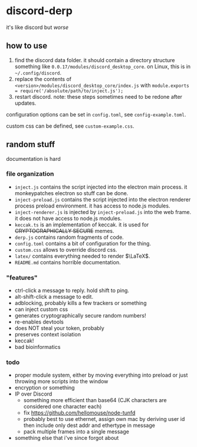 # discord-derp

it's like discord but *worse*

## how to use

1. find the discord data folder. it should contain a directory structure
    something like `0.0.17/modules/discord_desktop_core`. on Linux, this is in
    `~/.config/discord`.
1. replace the contents of `<version>/modules/discord_desktop_core/index.js`
    with `module.exports = require('/absolute/path/to/inject.js');`
1. restart discord. note: these steps sometimes need to be redone after updates.

configuration options can be set in `config.toml`, see `config-example.toml`.

custom css can be defined, see `custom-example.css`.

## random stuff

documentation is hard

### file organization

- `inject.js` contains the script injected into the electron main process. it
    monkeypatches electron so stuff can be done.
- `inject-preload.js` contains the script injected into the electron renderer
    process preload environment. it has access to node.js modules.
- `inject-renderer.js` is injected by `inject-preload.js` into the web frame.
    it does not have access to node.js modules.
- `keccak.ts` is an implementation of keccak. it is used for ~~CRYPTOGRAPHICALLY
    SECURE~~ memes.
- `derp.js` contains random fragments of code.
- `config.toml` contains a bit of configuration for the thing.
- `custom.css` allows to override discord css.
- `latex/` contains everything needed to render $\LaTeX$.
- `README.md` contains horrible documentation.

### "features"

- ctrl-click a message to reply. hold shift to ping.
- alt-shift-click a message to edit.
- adblocking, probably kills a few trackers or something
- can inject custom css
- generates cryptographically secure random numbers!
- re-enables devtools
- does NOT steal your token, probably
- preserves context isolation
- keccak!
- bad bioinformatics

### todo

- proper module system, either by moving everything into preload or just
    throwing more scripts into the window
- encryption or something
- IP over Discord
  - something more efficient than base64 (CJK characters are considered one
    character each)
  - fix <https://github.com/hellomouse/node-tunfd>
  - probably best to use ethernet, assign own mac by deriving user id then
    include only dest addr and ethertype in message
  - pack multiple frames into a single message
- something else that i've since forgot about
